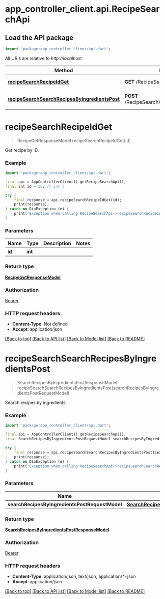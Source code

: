 # app_controller_client.api.RecipeSearchApi

## Load the API package
```dart
import 'package:app_controller_client/api.dart';
```

All URIs are relative to *http://localhost*

Method | HTTP request | Description
------------- | ------------- | -------------
[**recipeSearchRecipeIdGet**](RecipeSearchApi.md#recipesearchrecipeidget) | **GET** /RecipeSearch/Recipe/{id} | Get recipe by ID.
[**recipeSearchSearchRecipesByIngredientsPost**](RecipeSearchApi.md#recipesearchsearchrecipesbyingredientspost) | **POST** /RecipeSearch/SearchRecipesByIngredients | Search recipes by ingredients.


# **recipeSearchRecipeIdGet**
> RecipeGetResponseModel recipeSearchRecipeIdGet(id)

Get recipe by ID.

### Example
```dart
import 'package:app_controller_client/api.dart';

final api = AppControllerClient().getRecipeSearchApi();
final int id = 56; // int | 

try {
    final response = api.recipeSearchRecipeIdGet(id);
    print(response);
} catch on DioException (e) {
    print('Exception when calling RecipeSearchApi->recipeSearchRecipeIdGet: $e\n');
}
```

### Parameters

Name | Type | Description  | Notes
------------- | ------------- | ------------- | -------------
 **id** | **int**|  | 

### Return type

[**RecipeGetResponseModel**](RecipeGetResponseModel.md)

### Authorization

[Bearer](../README.md#Bearer)

### HTTP request headers

 - **Content-Type**: Not defined
 - **Accept**: application/json

[[Back to top]](#) [[Back to API list]](../README.md#documentation-for-api-endpoints) [[Back to Model list]](../README.md#documentation-for-models) [[Back to README]](../README.md)

# **recipeSearchSearchRecipesByIngredientsPost**
> SearchRecipesByIngredientsPostResponseModel recipeSearchSearchRecipesByIngredientsPost(searchRecipesByIngredientsPostRequestModel)

Search recipes by ingredients.

### Example
```dart
import 'package:app_controller_client/api.dart';

final api = AppControllerClient().getRecipeSearchApi();
final SearchRecipesByIngredientsPostRequestModel searchRecipesByIngredientsPostRequestModel = ; // SearchRecipesByIngredientsPostRequestModel | 

try {
    final response = api.recipeSearchSearchRecipesByIngredientsPost(searchRecipesByIngredientsPostRequestModel);
    print(response);
} catch on DioException (e) {
    print('Exception when calling RecipeSearchApi->recipeSearchSearchRecipesByIngredientsPost: $e\n');
}
```

### Parameters

Name | Type | Description  | Notes
------------- | ------------- | ------------- | -------------
 **searchRecipesByIngredientsPostRequestModel** | [**SearchRecipesByIngredientsPostRequestModel**](SearchRecipesByIngredientsPostRequestModel.md)|  | [optional] 

### Return type

[**SearchRecipesByIngredientsPostResponseModel**](SearchRecipesByIngredientsPostResponseModel.md)

### Authorization

[Bearer](../README.md#Bearer)

### HTTP request headers

 - **Content-Type**: application/json, text/json, application/*+json
 - **Accept**: application/json

[[Back to top]](#) [[Back to API list]](../README.md#documentation-for-api-endpoints) [[Back to Model list]](../README.md#documentation-for-models) [[Back to README]](../README.md)

